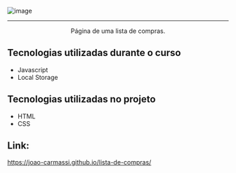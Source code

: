![image](https://github.com/joao-carmassi/Lista-de-compras/assets/90992816/b27b6279-2267-485a-af35-7c4e25c8bd02)

<hr>

<p align="center">Página de uma lista de compras.</p>

## Tecnologias utilizadas durante o curso
* Javascript
* Local Storage

## Tecnologias utilizadas no projeto
* HTML
* CSS

## Link:
https://joao-carmassi.github.io/lista-de-compras/
